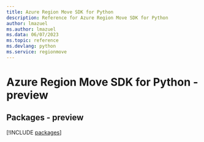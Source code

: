 ```yaml
---
title: Azure Region Move SDK for Python
description: Reference for Azure Region Move SDK for Python
author: lmazuel
ms.author: lmazuel
ms.data: 06/07/2023
ms.topic: reference
ms.devlang: python
ms.service: regionmove
---
```

# Azure Region Move SDK for Python - preview
## Packages - preview
[!INCLUDE [packages](region-move-index.md)]